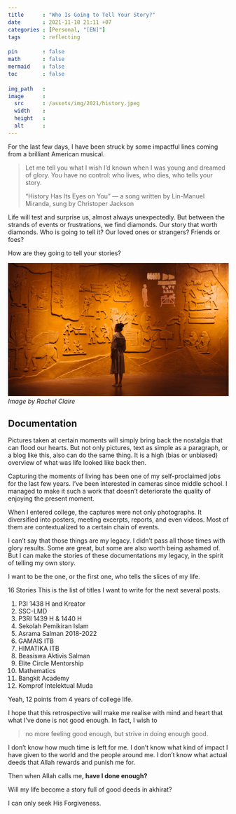 ```yaml
---
title      : "Who Is Going to Tell Your Story?"
date       : 2021-11-18 21:11 +07
categories : [Personal, "[EN]"]
tags       : reflecting

pin        : false
math       : false
mermaid    : false
toc        : false

img_path   : 
image      :
  src      : /assets/img/2021/history.jpeg
  width    : 
  height   : 
  alt      : 
---
```


For the last few days, I have been struck by some impactful lines coming from a brilliant American musical.

> Let me tell you what I wish I’d known when I was young and dreamed of glory. You have no control: who lives, who dies, who tells your story.
> 
> “History Has Its Eyes on You” — a song written by Lin-Manuel Miranda, sung by Christoper Jackson

Life will test and surprise us, almost always unexpectedly. But between the strands of events or frustrations, we find diamonds. Our story that worth diamonds. Who is going to tell it? Our loved ones or strangers? Friends or foes?

How are they going to tell your stories?

![historic wall](/assets/img/2021/history.jpeg)
_Image by Rachel Claire_

## Documentation

Pictures taken at certain moments will simply bring back the nostalgia that can flood our hearts. But not only pictures, text as simple as a paragraph, or a blog like this, also can do the same thing. It is a high (bias or unbiased) overview of what was life looked like back then.

Capturing the moments of living has been one of my self-proclaimed jobs for the last few years. I’ve been interested in cameras since middle school. I managed to make it such a work that doesn’t deteriorate the quality of enjoying the present moment.

When I entered college, the captures were not only photographs. It diversified into posters, meeting excerpts, reports, and even videos. Most of them are contextualized to a certain chain of events.

I can’t say that those things are my legacy. I didn’t pass all those times with glory results. Some are great, but some are also worth being ashamed of. But I can make the stories of these documentations my legacy, in the spirit of telling my own story.

I want to be the one, or the first one, who tells the slices of my life.

16 Stories
This is the list of titles I want to write for the next several posts.

1. P3I 1438 H and Kreator
2. SSC-LMD
3. P3RI 1439 H & 1440 H
4. Sekolah Pemikiran Islam
5. Asrama Salman 2018-2022
6. GAMAIS ITB
7. HIMATIKA ITB
8. Beasiswa Aktivis Salman
9.  Elite Circle Mentorship
10. Mathematics
11. Bangkit Academy
12. Komprof Intelektual Muda

Yeah, 12 points from 4 years of college life.

I hope that this retrospective will make me realise with mind and heart that what I’ve done is not good enough. In fact, I wish to

> no more feeling good enough, but strive in doing enough good.

I don’t know how much time is left for me. I don’t know what kind of impact I have given to the world and the people around me. I don’t know what actual deeds that Allah rewards and punish me for.

Then when Allah calls me, **have I done enough?**

Will my life become a story full of good deeds in akhirat?

I can only seek His Forgiveness.